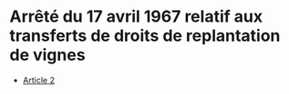 # Arrêté du 17 avril 1967 relatif aux transferts de droits de replantation de vignes

- [Article 2](article-2.md)
